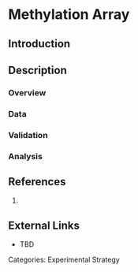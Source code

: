 # Methylation Array #
## Introduction ##
## Description ##
### Overview ###
### Data ###
### Validation ###
### Analysis ###
## References ##
1.

## External Links ##
* TBD

Categories: Experimental Strategy
